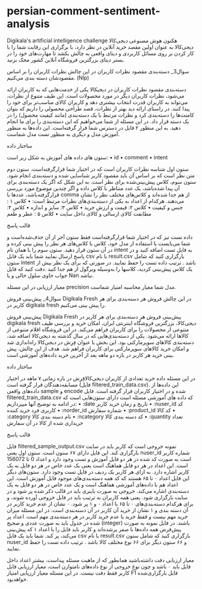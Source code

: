 # persian-comment-sentiment-analysis
Digikala's artificial intelligence challenge
هکتون هوش مصنوعی دیجی‌کالا
دیجی‌کالا به عنوان اولین مقصد خرید آنلاین در نظر دارد، با برگزاری این رقابت شما را با کار کردن بر روی مسائل کاربردی و دیتای واقعی به چالش بکشد تا مهارت‌های خود را در بستر دیتای بزرگترین فروشگاه آنلاین کشور محک بزنید.

سوال3_ دسته‌بندی مقصود نظرات کاربران
در این چالش نظرات کاربران را بر اساس مقصودشان دسته بندی می‌کنیم. (Nlp)

دسته‌بندی مقصود نظرات کاربران
در دیجیکالا یکی از خدمت‌هایی که به کاربران ارائه می‌شود، نظرات کاربران دیگر در مورد محصولات است. این طیف متنوع از نظرات، می‌تواند به کاربران قدرت انتخاب بیشتری دهد و کاربران کالای مناسب‌تر برای خود را پیدا کنند. در راستای ارائه دید بهتر از نظرات، قصد طراحی محصولی را داریم که بتوان کامنت‌ها را دسته‌بندی کرد و نظرات مرتبط با یک دسته‌بندی (مانند کیفیت محصول) را در یک دسته قرار داد. در این مسئله از شما می‌خواهیم که این دسته‌بندی را برای ما انجام دهید. به این منظور ۲ فایل در دسترس شما قرار گرفته‌است. این داده‌ها به منظور آموزش مدل و دیگری به منظور تست مدل شماست.

ساختار داده

ستون های داده های آموزش به شکل زیر است:
•	id
•	comment
•	intent

ستون اول شناسه نظرات کاربران است که در اختیار شما قرارگرفته‌است. ستون دوم متن نظر است که بر اساس آن باید مقصود کاربر شناسایی شده و دسته‌بندی انجام شود. ستون سوم، کلاس پیش‌بینی‌شده برای نظر است. به این شکل که اگر یک دسته‌بندی برای آن پیدا شده‌باشد، یک عدد متناظر با کلاس داده و اگر چندین موضوع مورد بررسی قرارگرفته‌باشد، عدد‌ها با comma از هم جدا شده‌اند و کلاس‌های مختلف نظر را نشان می‌دهند.
هرکدام از اعداد به یکی از دسته‌بندی‌های نظرات مرتبط است:
•	کلاس ۱ : جنس و کیفیت
•	کلاس ۲: قیمت و ارزش خرید
•	کلاس ۳: سایز و اندازه
•	کلاس ۴: مطابقت کالای ارسالی و کالای داخل سایت
•	کلاس ۵ : عطر و طعم

قالب پاسخ

داده تست نیز که در اختیار شما قرارگرفته‌است فقط ستون آخر از آن حذف‌شده‌است و شما می‌بایست با استفاده از مدل خود، کلاس یا کلاس‌های هر نظر را پیش بینی کرده و در آن ستون قرار دهید. ستون سوم را با همان نام intent به فایل تست اضافه کنید و در پاسخ ارسال نمایید شما باید یک فایل csv با نام result.csv بارگزاری کنید که شامل ستون intent باشد . ترتیب داده تست را حفظ نمایید. در صورتی که برای یک نظر بیش از یک کلاس پیش‌بینی کردید، کلاسها را به‌وسیله ویرگول از هم جدا کنید .دقت کنید که فایل جواب حاوی سلول خالی و یا Nan نباشد.

معیار ارزیابی
در این مسئله precision مدل شما معیار محاسبه امتیاز شماست.


سوال4_ پیش‌بینی فروش Digikala Fresh
در این چالش فروش هر دسته‌بندی برای هر کاربر در digikala fresh را پیش بینی می‌کنیم.

پیش‌بینی فروش Digikala Fresh
پیش‌بینی فروش هر دسته‌بندی برای هر کاربر در digikala fresh دیجی‌کالا، بزرگترین فروشگاه اینترنتی ایران، امکان خرید و بررسی طیف متنوعی از محصولات را برای کاربران فراهم می‌کند. در این فروشگاه اقلام متنوعی از کالا‌ها ارائه می‌شود. یکی از دسته‌بندی‌هایی که در سال گذشته به دیجی‌کالا اضافه شد، دسته‌بندی کالاهای سوپرمارکتی بود. این بخش با عنوان فِرِش در دیجی‌کالا راه‌اندازی شد و امکان خرید کالاهای سوپرمارکتی برای کاربران فراهم شد.
هدف از این چالش، پیش بینی خرید هر کاربر در بازه دو ماهه بعد از آخرین خرید داده‌های آموزشی است.

ساختار داده

در این مسئله داده خرید تعدادی از کاربران دیجی‌کالافِرِش در بازه زمانی ۷ ماهه در اختیار مسابقه‌دهندگان قرار گرفته است (فایل filtered_train_data.csv). این داده‌ها از داده‌های واقعی sample و encode شده و در اختیار کاربران قرار گرفته است. فایل filtered_train_data.csv که داده های آموزشی مسئله است دارای ستون‌هایی است که در ادامه به توضیح آنها میپردازیم:
•	:date تاریخ و زمان خرید کاربر
•	:nuser_id کد کاربری فرد خرید کننده
•	:norder_id شماره سفارش
•	:product_id کد کالا
•	:category نام دسته بندی کالا
•	:ncategory کد دسته بندی کالا
•	:quantity تعداد خریداری شده از کالا در آن سفارش

قالب پاسخ

فایل filtered_sample_output.csv نمونه خروجی است که کاربر باید در سایت بارگزاری کند. این فایل دارای ۶۷ ستون است. ستون اول یعنی nuser_id شماره کاربر است به صورت کد شده در هر دو فایل آموزش و تست وجود دارد و اعداد 0 تا 156072 است. این اعداد در هر دو فایل هماهنگ است یعنی یک عدد خاص در هر دو فایل به یک کاربر اشاره دارد. به ازای هر کاربر یک ردیف در فایل تست وجود دارد. ستون‌های دیگر این فایل اعداد ۰ تا ۶۵ هستند که کد همه دسته‌بندی‌های موجود فایل آموزش است. این اعداد هم با داده‌های آموزشی هماهنگ است و یک عدد خاص در هر دو فایل به یک دسته‌بندی اشاره می‌کند.
خروجی به صورت باینری باید در قالب ذکر شده پر شود و در سایت بارگزاری شود. یعنی همه کاربران به ترتیب باید در فایل خروجی آورده شوند، و برای هرکدام دسته‌بندی‌های ۰ تا ۶۵ با اعداد ۰ و ۱ پر شود. ۰ نشان از عدم خرید کاربر در آن دسته بندی و ۱ نشان از خرید آن کاربر در آن دسته‌بندی است. در این مسئله میزان خرید مهم نیست و فقط خرید یا عدم خرید کاربر در هر دسته‌بندی مهم است. اعداد پر شده در جدول باید به صورت عددی و صحیح (integer) باشند. در فایل نمونه به صورت پیش‌فرض همه داده‌ها با صفر پرشده‌اند و کاربر باید فایل را با اعداد ۱ که پیش‌بینی می‌کند، پر کند.
شما باید یک فایل csv با نام result.csv بارگزاری کنید که شامل ستون ‍‍‍‍nuser_id و ۶۶ ستون دیگر برای ۶۶ نوع مختلف کالا باشد . ترتیب داده تست را حفظ نمایید.

معیار ارزیابی
دقت داشته‌باشید همانطور که از ماهیت مسئله پیداست، بیشتر اعداد داخل فایل باید ۰ باشد و چون نوع خروجی از نوع داده‌های نامتوازن است، معیار ارزیابی فایل کاربر فقط دقت نیست. در این مسئله معیار ارزیابی امتیاز F1 فایل بارگزاری‌شده‌ خواهدبود.
